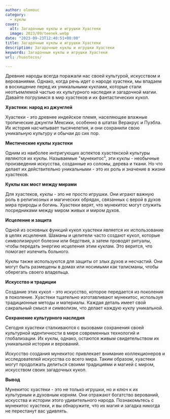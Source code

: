 ```yaml
---
author: olomouc
category:
  - куклы
cover:
  alt: Загадочные куклы и игрушки Хуастеки
  image: 2023/09/teenek.webp
date: "2023-09-23T12:40:51+00:00"
title: Загадочные куклы и игрушки Хуастеки
description: Загадочные куклы и игрушки Хуастеки
keywords: Загадочные куклы и игрушки Хуастеки
url: /huastecos/

---
```

Древние народы всегда поражали нас своей культурой, искусством и верованиями. Однако, когда речь идет о народе хуастеки, мы впадаем в восхищение перед их уникальными куклами, которые стали неотъемлемой частью их культурного наследия и загадочной магии. Давайте погрузимся в мир хуастеков и их фантастических кукол.

**Хуастеки: народ из джунглей**

Хуастеки \- это древнее индейское племя, населяющее влажные тропические джунгли Мексики, особенно в штатах Веракрус и Пуэбла. Их история насчитывает тысячелетия, и они сохранили свою уникальную культуру и обычаи до сих пор.

**Мистические куклы хуастеки**

Одним из наиболее интригующих аспектов хуастекской культуры являются их куклы. Называемые "мунекитос", эти куклы \- необычные произведения искусства, созданные из соломы, дерева и ткани. Но что делает их действительно уникальными \- это их роль и значение в жизни хуастеков.

**Куклы как мост между мирами**

Для хуастеков, куклы \- это не просто игрушки. Они играют важную роль в религиозных и магических обрядах, связанных с верой в духов мира природы и богинь. Хуастеки верят, что мунекитос могут служить посредниками между миром живых и миром духов.

**Исцеление и защита**

Одной из основных функций кукол хуастеки является их использование в целях исцеления. Шаманы и целители часто создают кукол, которые символизируют болезни или бедствия, а затем проводят ритуалы, чтобы передать энергию исцеления этим куклам. Это верится, что помогает излечить больного.

Куклы также используются для защиты от злых духов и несчастий. Они могут быть размещены в домах или носимыми как талисманы, чтобы оберегать своего владельца.

**Искусство и традиции**

Создание этих кукол \- это искусство, которое передается из поколения в поколение. Хуастеки тщательно изготавливают мунекитос, используя традиционные методы и материалы. Каждая деталь имеет свой сакральный смысл и символизм, что делает каждую куклу уникальной.

**Сохранение культурного наследия**

Сегодня хуастеки сталкиваются с вызовами сохранения своей культурной идентичности в мире современных технологий и глобализации. Их куклы, однако, остаются живым свидетельством их уникальной истории и верований.

Искусство создания мунекитос привлекает внимание коллекционеров и исследователей искусства со всего мира. Таким образом, хуастеки могут продолжать делиться своими традициями и магией с миром, искусством своих загадочных кукол.

**Вывод**

Мунекитос хуастеки \- это не только игрушки, но и ключ к их культурным и духовным корням. Они отражают богатство верований, искусства и истории этого удивительного народа. Познакомьтесь с мунекитос хуастеки, и вы обнаружите, что их магия и загадка никогда не перестанут вас удивлять.

